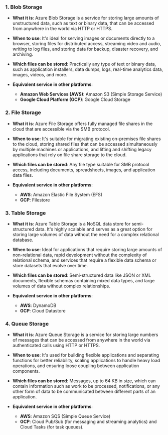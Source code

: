 

### **1. Blob Storage**

- **What it is**: Azure Blob Storage is a service for storing large amounts of unstructured data, such as text or binary data, that can be accessed from anywhere in the world via HTTP or HTTPS.

- **When to use**: It's ideal for serving images or documents directly to a browser, storing files for distributed access, streaming video and audio, writing to log files, and storing data for backup, disaster recovery, and archiving.

- **Which files can be stored**: Practically any type of text or binary data, such as application installers, data dumps, logs, real-time analytics data, images, videos, and more.

- **Equivalent service in other platforms**:
  - **Amazon Web Services (AWS)**: Amazon S3 (Simple Storage Service)
  - **Google Cloud Platform (GCP)**: Google Cloud Storage

### **2. File Storage**

- **What it is**: Azure File Storage offers fully managed file shares in the cloud that are accessible via the SMB protocol.

- **When to use**: It's suitable for migrating existing on-premises file shares to the cloud, storing shared files that can be accessed simultaneously by multiple machines or applications, and lifting and shifting legacy applications that rely on file share storage to the cloud.

- **Which files can be stored**: Any file type suitable for SMB protocol access, including documents, spreadsheets, images, and application data files.

- **Equivalent service in other platforms**:
  - **AWS**: Amazon Elastic File System (EFS)
  - **GCP**: Filestore

### **3. Table Storage**

- **What it is**: Azure Table Storage is a NoSQL data store for semi-structured data. It's highly scalable and serves as a great option for storing large volumes of data without the need for a complex relational database.

- **When to use**: Ideal for applications that require storing large amounts of non-relational data, rapid development without the complexity of relational schema, and services that require a flexible data schema or store datasets that evolve over time.

- **Which files can be stored**: Semi-structured data like JSON or XML documents, flexible schemas containing mixed data types, and large volumes of data without complex relationships.

- **Equivalent service in other platforms**:
  - **AWS**: DynamoDB
  - **GCP**: Cloud Datastore

### **4. Queue Storage**

- **What it is**: Azure Queue Storage is a service for storing large numbers of messages that can be accessed from anywhere in the world via authenticated calls using HTTP or HTTPS.

- **When to use**: It's used for building flexible applications and separating functions for better reliability, scaling applications to handle heavy load operations, and ensuring loose coupling between application components.

- **Which files can be stored**: Messages, up to 64 KB in size, which can contain information such as work to be processed, notifications, or any other form of data to be communicated between different parts of an application.

- **Equivalent service in other platforms**:
  - **AWS**: Amazon SQS (Simple Queue Service)
  - **GCP**: Cloud Pub/Sub (for messaging and streaming analytics) and Cloud Tasks (for task queues).

